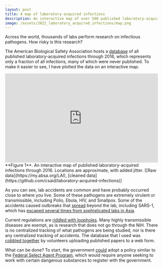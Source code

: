 ```yaml
---
layout: post
title: A map of laboratory-acquired infections
description: An interactive map of over 500 published laboratory-acquired infections
image: /assets/2022_laboratory_acquired_infections/map.png
---
```


Across the world, thousands of labs perform research on infectious pathogens. How risky is this research?

The American Biological Safety Association hosts a [database](https://my.absa.org/LAI) of all published laboratory-acquired infections through 2016, which represents only a fraction of all infections, many of which were never published. To make it easier to see, I have plotted the data on an interactive map. 

<iframe title="Laboratory-Acquired Infections through 2016" aria-label="Map" id="datawrapper-chart-hEHfJ" src="https://datawrapper.dwcdn.net/hEHfJ/5/" scrolling="no" frameborder="0" style="width: 0; min-width: 100% !important; border: none;" height="294"></iframe><script type="text/javascript">!function(){"use strict";window.addEventListener("message",(function(e){if(void 0!==e.data["datawrapper-height"]){var t=document.querySelectorAll("iframe");for(var a in e.data["datawrapper-height"])for(var r=0;r<t.length;r++){if(t[r].contentWindow===e.source)t[r].style.height=e.data["datawrapper-height"][a]+"px"}}}))}();</script>
<div class="wrapper">
  <div class="caption">**Figure 1**. An interactive map of published laboratory-acquired infections through 2016. Locations are approximate, with added jitter. [[Raw data](https://my.absa.org/LAI), [cleaned data](https://github.com/csaid/laboratory-acquired-infections)]
  </div>
</div>


As you can see, lab accidents are common and have probably occurred close to where you live. Some of these pathogens are extremely virulent or transmissible, including Polio, Ebola, HIV, and Smallpox. Some of the accidents caused outbreaks that [spread](https://twitter.com/Chris_Said/status/1396827966395625474) beyond the lab, including SARS-1, which has [escaped several times from sophisticated labs in Asia](https://thebulletin.org/2014/03/threatened-pandemics-and-laboratory-escapes-self-fulfilling-prophecies/). 

Current regulations are [riddled with loopholes](https://www.nytimes.com/2022/10/22/science/covid-virus-laboratory-experiments.html). Many highly transmissible diseases are exempt, as is research that does not go through the NIH. There is no centralized tracking of what pathogens are being studied, nor is there any centralized tracking of accidents. The database that I used was [cobbled together](https://www.liebertpub.com/doi/full/10.1177/1535676016683194) by volunteers uploading published papers to a web form. 

What can be done? To start, the government [could](https://www.nytimes.com/2022/10/22/science/covid-virus-laboratory-experiments.html) adopt a policy similar to the [Federal Select Agent Program](https://www.selectagents.gov/), which would require anyone seeking to work with certain dangerous substances to register with the government.
